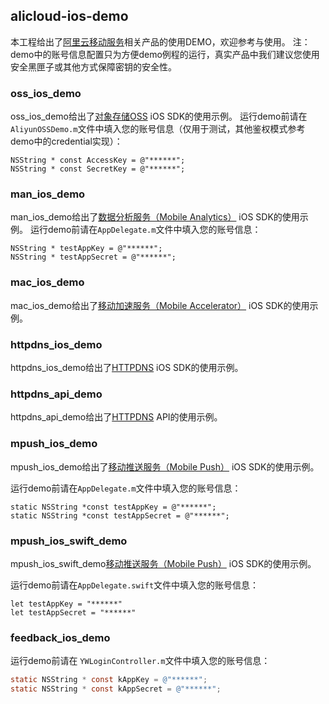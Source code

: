 ## alicloud-ios-demo
本工程给出了[阿里云移动服务](http://ams.console.aliyun.com/)相关产品的使用DEMO，欢迎参考与使用。
注：demo中的账号信息配置只为方便demo例程的运行，真实产品中我们建议您使用安全黑匣子或其他方式保障密钥的安全性。

### oss_ios_demo
oss_ios_demo给出了[对象存储OSS](https://www.aliyun.com/product/oss) iOS SDK的使用示例。
运行demo前请在`AliyunOSSDemo.m`文件中填入您的账号信息（仅用于测试，其他鉴权模式参考demo中的credential实现）：

```
NSString * const AccessKey = @"******";
NSString * const SecretKey = @"******";
```

### man_ios_demo
man_ios_demo给出了[数据分析服务（Mobile Analytics）](https://www.aliyun.com/product/man) iOS SDK的使用示例。
运行demo前请在`AppDelegate.m`文件中填入您的账号信息：

```
NSString * testAppKey = @"******";
NSString * testAppSecret = @"******";
```

### mac_ios_demo
mac_ios_demo给出了[移动加速服务（Mobile Accelerator）](https://help.aliyun.com/document_detail/cdn/getting-started/mas/overview.html?spm=5176.product8314936_cdn.6.107.uMNMvV) iOS SDK的使用示例。

### httpdns_ios_demo
httpdns_ios_demo给出了[HTTPDNS](https://www.aliyun.com/product/httpdns) iOS SDK的使用示例。

### httpdns_api_demo
httpdns_api_demo给出了[HTTPDNS](https://www.aliyun.com/product/httpdns) API的使用示例。

### mpush_ios_demo
mpush_ios_demo给出了[移动推送服务（Mobile Push）](https://www.aliyun.com/product/cps) iOS SDK的使用示例。

运行demo前请在`AppDelegate.m`文件中填入您的账号信息：

```
static NSString *const testAppKey = @"******";
static NSString *const testAppSecret = @"******";
```

### mpush_ios_swift_demo
mpush_ios_swift_demo[移动推送服务（Mobile Push）](https://www.aliyun.com/product/cps) iOS SDK的使用示例。

运行demo前请在`AppDelegate.swift`文件中填入您的账号信息：

```
let testAppKey = "******"
let testAppSecret = "******"
```

### feedback_ios_demo

运行demo前请在 `YWLoginController.m`文件中填入您的账号信息：

 ```Objective-C
static NSString * const kAppKey = @"******";
static NSString * const kAppSecret = @"******";
 ```


